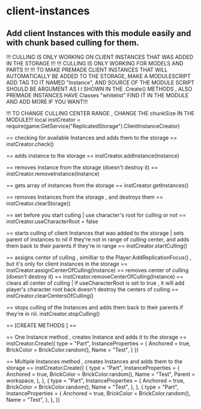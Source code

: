 # client-instances
## Add client Instances with this module easily and with chunk based culling for them.


!!! CULLING IS ONLY WORKING ON CLIENT INSTANCES THAT WAS ADDED IN THE STORAGE !!!
!!! CULLING IS ONLY WORKING FOR MODELS AND PARTS !!!
!!! TO MAKE PREMADE CLIENT INSTANCES THAT WILL AUTOMATICALLY BE ADDED TO THE STORAGE,
MAKE A MODULESCRIPT ADD TAG TO IT NAMED "Instance", AND SOURCE OF THE MODULE SCRIPT SHOULD BE ARGUMENT AS I
I SHOWN IN THE .Create() METHODS , ALSO PREMADE INSTANCES HAVE Classes "whitelist" FIND IT IN THE MODULE
AND ADD MORE IF YOU WANT!!!

!!! TO CHANGE CULLING CENTER RANGE , CHANGE THE chunkSize IN THE MODULE!!!
local instCreator = require(game:GetService("ReplicatedStorage").ClientInstanceCreator)

== checking for available Instances and adds them to the storage ==
instCreator.check()

== adds instance to the storage ==
instCreator.addInstance(Instance)

== removes instance from the storage (doesn't destroy it) ==
instCreator.removeInstance(Instance)

== gets array of instances from the storage ==
instCreator.getInstances()

== removes Instances from the storage , and destroys them ==
instCreator.clearStorage()

== set before you start culling | use character's root for culling or not ==
instCreator.useCharacterRoot = false 

== starts culling of client Instances that was added to the storage | sets parent of instances to nil
	if they're not in range of culling center, and adds them back to their parents if they're in range ==
instCreator.startCulling() 

== assigns center of culling , similliar to the Player:AddReplicationFocus() , but it's only for client instances in the storage ==
instCreator.assignCenterOfCulling(Instance)
== removes center of culling (doesn't destroy it) ==
instCreator.removeCenterOfCulling(Instance)
== clears all center of culling | if useCharacterRoot is set to true , it will add player's character root back 
	doesn't destroy the centers of culling ==
instCreator.clearCentersOfCulling()

== stops culling of the Instances and adds them back to their parents if they're in nil.
instCreator.stopCulling()





== [CREATE METHODS ] ==

== One Instance method , creates Instance and adds it to the storage ==
instCreator.Create({
	type = "Part",
	InstanceProperties = {
		Anchored = true,
		BrickColor = BrickColor.random(),
		Name = "Test",
	}
})

== Multiple Instances method , creates Instances and adds them to the storage ==
instCreator.Create({
	{
		type = "Part",
		InstanceProperties = {
			Anchored = true,
			BrickColor = BrickColor.random(),
			Name = "Test",
			Parent = workspace,
		},
	},
	{
		type = "Part",
		InstanceProperties = {
			Anchored = true,
			BrickColor = BrickColor.random(),
			Name = "Test",
		},
	},
	{
		type = "Part",
		InstanceProperties = {
			Anchored = true,
			BrickColor = BrickColor.random(),
			Name = "Test",
		},
	},
})
